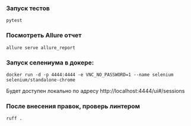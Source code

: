 ### Запуск тестов
`pytest`

### Посмотреть Allure отчет
`allure serve allure_report`

### Запуск селениума в докере:
`docker run -d -p 4444:4444 -e VNC_NO_PASSWORD=1 --name selenium selenium/standalone-chrome`

Будет доступен локально по адресу http://localhost:4444/ui#/sessions

### После внесения правок, проверь линтером
`ruff .`
